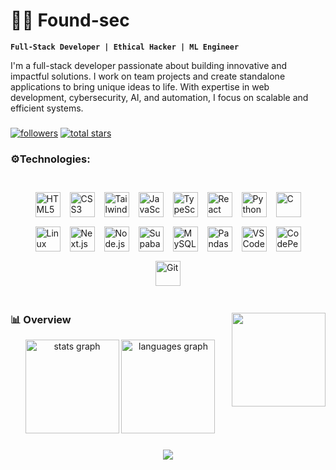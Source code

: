 # 🐱‍💻 Found-sec
**`Full-Stack Developer | Ethical Hacker | ML Engineer`**

I'm a full-stack developer passionate about building innovative and impactful solutions. I work on team projects and create standalone applications to bring unique ideas to life. With expertise in web development, cybersecurity, AI, and automation, I focus on scalable and efficient systems.

###
<p align="left">
      <a href="https://github.com/found-sec?tab=followers">
         <img alt="followers" title="Follow me on Github" src="https://custom-icon-badges.demolab.com/github/followers/found-sec?color=236ad3&labelColor=1155ba&style=for-the-badge&logo=person-add&label=Follow&logoColor=white"/></a>
      <a href="https://github.com/found-sec?tab=repositories&sort=stargazers">
         <img alt="total stars" title="Total stars on GitHub" src="https://custom-icon-badges.demolab.com/github/stars/found-sec?color=55960c&style=for-the-badge&labelColor=488207&logo=star"/></a>
</p>

###

<h3 align="left">⚙Technologies:</h3>

###

<div style="display: flex; flex-wrap: wrap; justify-content: center; align-items: center; gap: 15px; padding: 20px;">
  <img src="https://cdn.jsdelivr.net/gh/devicons/devicon/icons/html5/html5-original.svg" height="40" alt="HTML5" />
  <img src="https://cdn.jsdelivr.net/gh/devicons/devicon/icons/css3/css3-original.svg" height="40" alt="CSS3" />
  <img src="https://cdn.simpleicons.org/tailwindcss/06B6D4" height="40" alt="Tailwind CSS" />
  <img src="https://cdn.jsdelivr.net/gh/devicons/devicon/icons/javascript/javascript-original.svg" height="40" alt="JavaScript" />
  <img src="https://cdn.jsdelivr.net/gh/devicons/devicon/icons/typescript/typescript-original.svg" height="40" alt="TypeScript" />
  <img src="https://cdn.jsdelivr.net/gh/devicons/devicon/icons/react/react-original.svg" height="40" alt="React" />
  <img src="https://cdn.jsdelivr.net/gh/devicons/devicon/icons/python/python-original.svg" height="40" alt="Python" />
  <img src="https://cdn.jsdelivr.net/gh/devicons/devicon/icons/c/c-original.svg" height="40" alt="C" />
  <img src="https://cdn.jsdelivr.net/gh/devicons/devicon/icons/linux/linux-original.svg" height="40" alt="Linux" />
  <img src="https://cdn.jsdelivr.net/gh/devicons/devicon/icons/nextjs/nextjs-original.svg" height="40" alt="Next.js" />
  <img src="https://cdn.jsdelivr.net/gh/devicons/devicon/icons/nodejs/nodejs-original.svg" height="40" alt="Node.js" />
  <img src="https://cdn.simpleicons.org/supabase/3ECF8E" height="40" alt="Supabase" />
  <img src="https://cdn.jsdelivr.net/gh/devicons/devicon/icons/mysql/mysql-original.svg" height="40" alt="MySQL" />
  <img src="https://cdn.jsdelivr.net/gh/devicons/devicon/icons/pandas/pandas-original.svg" height="40" alt="Pandas" />
  <img src="https://cdn.jsdelivr.net/gh/devicons/devicon/icons/vscode/vscode-original.svg" height="40" alt="VSCode" />
  <img src="https://skillicons.dev/icons?i=codepen" height="40" alt="CodePen" />
  <img src="https://cdn.simpleicons.org/git/F05032" height="40" alt="Git" />

</div>


###

<img align="right" height="150" src="https://avatars.githubusercontent.com/u/114866470?v=4"  />


### 📊 Overview
<div align="center">
  <img src="https://github-readme-stats.vercel.app/api?username=found-sec&hide_title=false&hide_rank=false&show_icons=true&include_all_commits=true&count_private=true&disable_animations=false&theme=dracula&locale=en&hide_border=false" height="150" alt="stats graph"  />
  <img src="https://github-readme-stats.vercel.app/api/top-langs?username=found-sec&locale=en&hide_title=false&layout=compact&card_width=320&langs_count=5&theme=dracula&hide_border=false" height="150" alt="languages graph"  />
</div>

 ### <div align="center"> <img src="https://profile-counter.glitch.me/found-sec/count.svg?"  /> </div> ###
